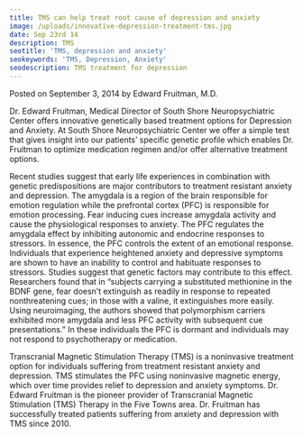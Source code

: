 ```yaml
---
title: TMS can help treat root cause of depression and anxiety
image: /uploads/innovative-depression-treatment-tms.jpg
date: Sep 23rd 14
description: TMS
seotitle: 'TMS, depression and anxiety'
seokeywords: 'TMS, Depression, Anxiety'
seodescription: TMS treatment for depression
---
```

Posted on September 3, 2014 by Edward Fruitman, M.D.

Dr. Edward Fruitman, Medical Director of South Shore Neuropsychiatric Center offers innovative genetically based treatment options for Depression and Anxiety. At South Shore Neuropsychiatric Center we offer a simple test that gives insight into our patients’ specific genetic profile which enables Dr. Fruitman to optimize medication regimen and/or offer alternative treatment options.

Recent studies suggest that early life experiences in combination with genetic predispositions are major contributors to treatment resistant anxiety and depression.  The amygdala is a region of the brain responsible for emotion regulation while the prefrontal cortex (PFC) is responsible for emotion processing. Fear inducing cues increase amygdala activity and cause the physiological responses to anxiety. The PFC regulates the amygdala effect by inhibiting autonomic and endocrine responses to stressors. In essence, the PFC controls the extent of an emotional response. Individuals that experience heightened anxiety and depressive symptoms are shown to have an inability to control and habituate responses to stressors.  Studies suggest that genetic factors may contribute to this effect. Researchers found that in “subjects carrying a substituted methionine in the BDNF gene, fear doesn’t extinguish as readily in response to repeated nonthreatening cues; in those with a valine, it extinguishes more easily. Using neuroimaging, the authors showed that polymorphism carriers exhibited more amygdala and less PFC activity with subsequent cue presentations.”  In these individuals the PFC is dormant and individuals may not respond to psychotherapy or medication.

Transcranial Magnetic Stimulation Therapy (TMS) is a noninvasive treatment option for individuals suffering from treatment resistant anxiety and depression.  TMS stimulates the PFC using noninvasive magnetic energy, which over time provides relief to depression and anxiety symptoms. Dr. Edward Fruitman is the pioneer provider of Transcranial Magnetic Stimulation (TMS) Therapy in the Five Towns area. Dr. Fruitman has successfully treated patients suffering from anxiety and depression with TMS since 2010.
